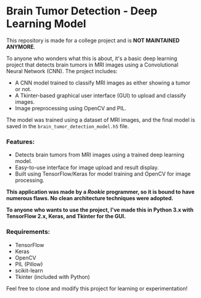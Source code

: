 # Brain Tumor Detection - Deep Learning Model

This repository is made for a college project and is **NOT MAINTAINED ANYMORE**.

To anyone who wonders what this is about, it's a basic deep learning project that detects brain tumors in MRI images using a Convolutional Neural Network (CNN). The project includes:

- A CNN model trained to classify MRI images as either showing a tumor or not.
- A Tkinter-based graphical user interface (GUI) to upload and classify images.
- Image preprocessing using OpenCV and PIL.

The model was trained using a dataset of MRI images, and the final model is saved in the `brain_tumor_detection_model.h5` file.

### Features:
- Detects brain tumors from MRI images using a trained deep learning model.
- Easy-to-use interface for image upload and result display.
- Built using TensorFlow/Keras for model training and OpenCV for image processing.

**This application was made by a _Rookie_ programmer, so it is bound to have numerous flaws. No clean architecture techniques were adopted.**

**To anyone who wants to use the project, I've made this in Python 3.x with TensorFlow 2.x, Keras, and Tkinter for the GUI.**

### Requirements:
- TensorFlow
- Keras
- OpenCV
- PIL (Pillow)
- scikit-learn
- Tkinter (included with Python)
  
Feel free to clone and modify this project for learning or experimentation!
